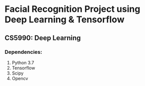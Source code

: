 # Facial Recognition Project using Deep Learning & Tensorflow
## CS5990: Deep Learning
### Dependencies:
1. Python 3.7
2. Tensorflow
3. Scipy
4. Opencv
